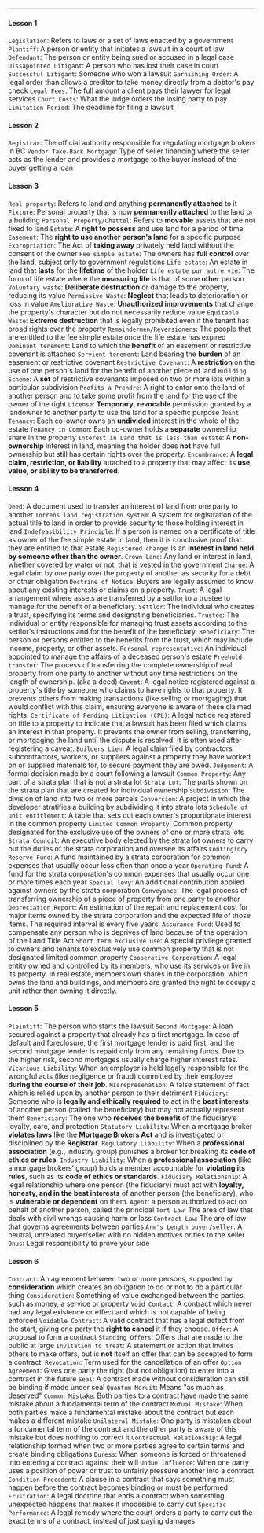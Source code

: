***
#### Lesson 1
`Legislation`: Refers to laws or a set of laws enacted by a government
`Plantiff`: A person or entity that initiates a lawsuit in a court of law
`Defendant`: The person or entity being sued or accused in a legal case
`Dissapointed Litigant`: A person who has lost their case in court
`Successful Litigant`: Someone who won a lawsuit
`Garnishing Order`: A legal order than allows a creditor to take money directly from a debtor's pay check
`Legal Fees`: The full amount a client pays their lawyer for legal services
`Court Costs`: What the judge orders the losing party to pay
`Limitation Period`: The deadline for filing a lawsuit

#### Lesson 2
`Registrar`: The official authority responsible for regulating mortgage brokers in BC
`Vendor Take-Back Mortgage`: Type of seller financing where the seller acts as the lender and provides a mortgage to the buyer instead of  the buyer getting a loan

#### Lesson 3
`Real property`: Refers to land and anything **permanently attached** to it
`Fixture`: Personal property that is now **permanently attached** to the land or a building
`Personal Property/Chattel`: Refers to **movable** assets that are not fixed to land
`Estate`: A **right to possess** and use land for a period of time
`Easement`: The **right to use another person's land** for a specific purpose
`Expropriation`: The Act of **taking away** privately held land without the consent of the owner
`Fee simple estate`: The owners has **full control** over the land, subject only to government regulations
`Life estate`: An estate in land that **lasts** for the **lifetime** of the holder
`Life estate pur autre vie`: The form of life estate where the **measuring life** is that of some **other** person
`Voluntary waste`: **Deliberate destruction** or damage to the property, reducing its value
`Permissive Waste`: **Neglect** that leads to deterioration or loss in value
`Ameliorative Waste`: **Unauthorized improvements** that change the property's character but do not necessarily reduce value
`Equitable Waste`: **Extreme destruction** that is legally prohibited even if the tenant has broad rights over the property
`Remaindermen/Reversioners`: The people that are entitled to the fee simple estate once the life estate has expired
`Dominant tenement`: Land to which the **benefit** of an easement or restrictive covenant is attached
`Servient tenement`: Land bearing the **burden** of an easement or restrictive covenant
`Restrictive Covenant`: A **restriction** on the use of one person's land for the benefit of another piece of land
`Building Scheme`: A **set** of restrictive covenants imposed on two or more lots within a particular subdivision
`Profits a Prendre`: A right to enter onto the land of another person and to take some profit from the land for the use of the owner of the right
`License`: **Temporary**, **revocable** permission granted by a landowner to another party to use the land for a specific purpose
`Joint Tenancy`: Each co-owner owns an **undivided** interest in the whole of the estate
`Tenancy in Common`: Each co-owner holds a **separate** ownership share in the property
`Interest in Land that is less than estate`: A **non-ownership** interest in land, meaning the holder does **not** have full ownership but still has certain rights over the property.
`Encumbrance`: A **legal claim, restriction, or liability** attached to a property that may affect its **use, value, or ability to be transferred**.

#### Lesson 4
`Deed`: A document used to transfer an interest of land from one party to another
`Torrens land registration system`: A system for registration of the actual title to land in order to provide security to those holding interest in land
`Indefeasibility Principle`: If a person is named on a certificate of title as owner of the fee simple estate in land, then it is conclusive proof that they are entitled to that estate
`Registered charge`: Is an **interest in land held by someone other than the owner**. 
`Crown Land`: Any land or interest in land, whether covered by water or not, that is vested in the government
`Charge`: A legal claim by one party over the property of another as security for a debt or other obligation
`Doctrine of Notice`: Buyers are legally assumed to know about any existing interests or claims on a property.
`Trust`: A legal arrangement where assets are transferred by a settlor to a trustee to manage for the benefit of a beneficiary.
`Settlor`: The individual who creates a trust, specifying its terms and designating beneficiaries.
`Trustee`: The individual or entity responsible for managing trust assets according to the settlor's instructions and for the benefit of the beneficiary.
`Beneficiary`: The person or persons entitled to the benefits from the trust, which may include income, property, or other assets.
`Personal representative`: An individual appointed to manage the affairs of a deceased person's estate
`Freehold transfer`: The process of transferring the complete ownership of real property from one party to another without any time restrictions on the length of ownership. (aka a deed)
`Caveat`: A legal notice registered against a property's title by someone who claims to have rights to that property. It prevents others from making transactions (like selling or mortgaging) that would conflict with this claim, ensuring everyone is aware of these claimed rights.
`Certificate of Pending Litigation (CPL)`: A legal notice registered on title to a property to indicate that a lawsuit has been filed which claims an interest in that property. It prevents the owner from selling, transferring, or mortgaging the land until the dispute is resolved. It is often used after registering a caveat.
`Builders Lien`: A legal claim filed by contractors, subcontractors, workers, or suppliers against a property they have worked on or supplied materials for, to secure payment they are owed.
`Judgement`: A formal decision made by a court following a lawsuit
`Common Property`: Any part of a strata plan that is not a strata lot
`Strata Lot`: The parts shown on the strata plan that are created for individual ownership
`Subdivision`: The division of land into two or more parcels
`Conversion`: A project in which the developer stratifies a building by subdividing it into strata lots
`Schedule of unit entitlement`: A table that sets out each owner's proportionate interest in the common property
`Limited Common Property`: Common property designated for the exclusive use of the owners of one or more strata lots
`Strata Council`: An executive body elected by the strata lot owners to carry out the duties of the strata corporation and oversee its affairs
`Contingincy Reserve Fund`: A fund maintained by a strata corporation for common expenses that usually occur less often than once a year
`Operating Fund`: A fund for the strata corporation's common expenses that usually occur one or more times each year
`Special levy`: An additional contribution applied against owners by the strata corporation
`Conveyance`: The legal process of transferring ownership of a piece of property from one party to another
`Depreciation Report`: An estimation of the repair and replacement cost for major items owned by the strata corporation and the expected life of those items. The required interval is every five years.
`Assurance Fund`: Used to compensate any person who is deprives of land because of the operation of the Land Title Act
`Short term exclusive use`: A special privilege granted to owners and tenants to exclusively use common property that is not designated limited common property
`Cooperative Corporation`: A legal entity owned and controlled by its members, who use its services or live in its property. In real estate, members own shares in the corporation, which owns the land and buildings, and members are granted the right to occupy a unit rather than owning it directly.

#### Lesson 5
`Plaintiff`: The person who starts the lawsuit
`Second Mortgage`: A loan secured against a property that already has a first mortgage. In case of default and foreclosure, the first mortgage lender is paid first, and the second mortgage lender is repaid only from any remaining funds. Due to the higher risk, second mortgages usually charge higher interest rates.
`Vicarious Liability`: When an employer is held legally responsible for the wrongful acts (like negligence or fraud) committed by their employee **during the course of their job**.
`Misrepresenation`: A false statement of fact which is relied upon by another person to their detriment
`Fiduciary`: Someone who is **legally and ethically required** to act in the **best interests** of another person (called the beneficiary) but may not actually represent them
`Beneficiary`: The one who **receives the benefit** of the fiduciary’s loyalty, care, and protection
`Statutory Liability`: When a mortgage broker **violates laws** like the **Mortgage Brokers Act** and is investigated or disciplined by the **Registrar**.
`Regulatory Liability`: When a **professional association** (e.g., industry group) punishes a broker for breaking its **code of ethics or rules**.
`Industry Liability`: When a **professional association** (like a mortgage brokers’ group) holds a member accountable for **violating its rules**, such as its **code of ethics or standards**.
`Fiduciary Relationship`: A legal relationship where one person (the fiduciary) must act with **loyalty, honesty, and in the best interests** of another person (the beneficiary), who is **vulnerable or dependent** on them.
`Agent`: a person authorized to act on behalf of another person, called the principal
`Tort Law`: The area of law that deals with civil wrongs causing harm or loss
`Contract Law`: The are of law that governs agreements between parties
`Arm's Length buyer/seller`: A neutral, unrelated buyer/seller with no hidden motives or ties to the seller
`Onus`: Legal responsibility to prove your side

#### Lesson 6
`Contract`: An agreement between two or more persons, supported by **consideration** which creates an obligation to do or not to do a particular thing
`Consideration`: Something of value exchanged between the parties, such as money, a service or property
`Void Contact`: A contract which never had any legal existence or effect and which is not capable of being enforced
`Voidable Contract`: A valid contract that has a legal defect from the start, giving one party the **right to cancel** it if they choose.
`Offer`: A proposal to form a contract
`Standing Offers`: Offers that are made to the public at large
`Invitation to treat`: A statement or action that invites others to make offers, but is **not** itself an offer that can be accepted to form a contract.
`Revocation`: Term used for the cancellation of an offer
`Option Agreement`: Gives one party the right (but not obligation) to enter into a contract in the future
`Seal`: A contract made without consideration can still be binding if made under seal
`Quantum Meruit`: Means "as much as deserved"
`Common Mistake`: Both parties to a contract have made the same mistake about a fundamental term of the contract
`Mutual Mistake`: When both parties make a fundamental mistake about the contract but each makes a different mistake
`Unilateral Mistake`: One party is mistaken about a fundamental term of the contract and the other party is aware of this mistake but does nothing to correct it
`Contractual Relationship`: A legal relationship formed when two or more parties agree to certain terms and create binding obligations
`Duress`: When someone is forced or threatened into entering a contract against their will
`Undue Influence`: When one party uses a position of power or trust to unfairly pressure another into a contract
`Condition Precedent`: A clause in a contract that says something must happen before the contract becomes binding or must be performed
`Frustration`: A legal doctrine that ends a contract when something unexpected happens that makes it impossible to carry out
`Specific Performance`: A legal remedy where the court orders a party to carry out the exact terms of a contract, instead of just paying damages